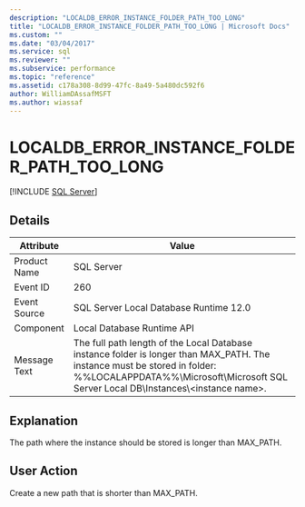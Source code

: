 ```yaml
---
description: "LOCALDB_ERROR_INSTANCE_FOLDER_PATH_TOO_LONG"
title: "LOCALDB_ERROR_INSTANCE_FOLDER_PATH_TOO_LONG | Microsoft Docs"
ms.custom: ""
ms.date: "03/04/2017"
ms.service: sql
ms.reviewer: ""
ms.subservice: performance
ms.topic: "reference"
ms.assetid: c178a308-8d99-47fc-8a49-5a480dc592f6
author: WilliamDAssafMSFT
ms.author: wiassaf
---
```

# LOCALDB_ERROR_INSTANCE_FOLDER_PATH_TOO_LONG
 [!INCLUDE [SQL Server](../../includes/applies-to-version/sqlserver.md)]
    
## Details  
  
| Attribute | Value |
| --------- | ----- | 
|Product Name|SQL Server|  
|Event ID|260|  
|Event Source|SQL Server Local Database Runtime 12.0|  
|Component|Local Database Runtime API|  
|Message Text|The full path length of the Local Database instance folder is longer than MAX_PATH. The instance must be stored in folder: %%LOCALAPPDATA%%\Microsoft\Microsoft SQL Server Local DB\Instances\\<instance name\>.|  
  
## Explanation  
 The path where the instance should be stored is longer than MAX_PATH.  
  
## User Action  
 Create a new path that is shorter than MAX_PATH.  
  
  
